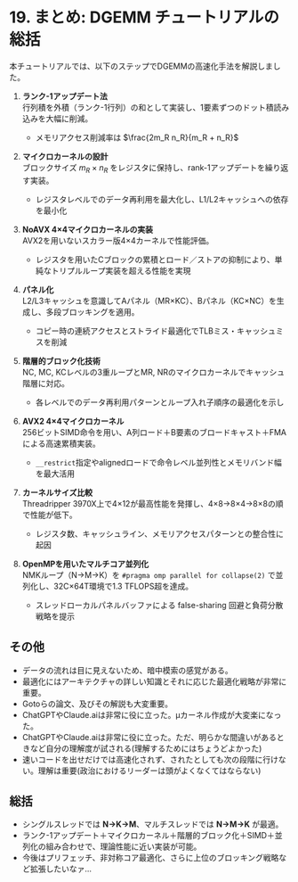 # 19. まとめ: DGEMM チュートリアルの総括

本チュートリアルでは、以下のステップでDGEMMの高速化手法を解説しました。

1. **ランク-1アップデート法**  
   行列積を外積（ランク-1行列）の和として実装し、1要素ずつのドット積読み込みを大幅に削減。  
   - メモリアクセス削減率は $`\frac{2m_R n_R}{m_R + n_R}`$

2. **マイクロカーネルの設計**  
   ブロックサイズ $`m_R \times n_R`$ をレジスタに保持し、rank-1アップデートを繰り返す実装。  
   - レジスタレベルでのデータ再利用を最大化し、L1/L2キャッシュへの依存を最小化

3. **NoAVX 4×4マイクロカーネルの実装**  
   AVX2を用いないスカラー版4×4カーネルで性能評価。  
   - レジスタを用いたCブロックの累積とロード／ストアの抑制により、単純なトリプルループ実装を超える性能を実現

4. **パネル化**  
   L2/L3キャッシュを意識してAパネル（MR×KC）、Bパネル（KC×NC）を生成し、多段ブロッキングを適用。  
   - コピー時の連続アクセスとストライド最適化でTLBミス・キャッシュミスを削減

5. **階層的ブロック化技術**  
   NC, MC, KCレベルの3重ループとMR, NRのマイクロカーネルでキャッシュ階層に対応。  
   - 各レベルでのデータ再利用パターンとループ入れ子順序の最適化を示し

6. **AVX2 4×4マイクロカーネル**  
   256ビットSIMD命令を用い、A列ロード＋B要素のブロードキャスト＋FMAによる高速累積実装。  
   - `__restrict`指定やalignedロードで命令レベル並列性とメモリバンド幅を最大活用

7. **カーネルサイズ比較**  
   Threadripper 3970X上で4×12が最高性能を発揮し、4×8→8×4→8×8の順で性能が低下。  
   - レジスタ数、キャッシュライン、メモリアクセスパターンとの整合性に起因

8. **OpenMPを用いたマルチコア並列化**  
   NMKループ（N→M→K）を `#pragma omp parallel for collapse(2)` で並列化し、32C×64T環境で1.3 TFLOPS超を達成。  
   - スレッドローカルパネルバッファによる false-sharing 回避と負荷分散戦略を提示

## その他
 - データの流れは目に見えないため、暗中模索の感覚がある。
 - 最適化にはアーキテクチャの詳しい知識とそれに応じた最適化戦略が非常に重要。
 - Gotoらの論文、及びその解説も大変重要。
 - ChatGPTやClaude.aiは非常に役に立った。μカーネル作成が大変楽になった。
 - ChatGPTやClaude.aiは非常に役に立った。ただ、明らかな間違いがあるときなど自分の理解度が試される(理解するためにはちょうどよかった)
 - 速いコードを出せだけでは高速化されず、されたとしても次の段階に行けない。理解は重要(政治におけるリーダーは頭がよくなくてはならない)

## 総括
- シングルスレッドでは **N→K→M**、マルチスレッドでは **N→M→K** が最適。  
- ランク-1アップデート＋マイクロカーネル＋階層的ブロック化＋SIMD＋並列化の組み合わせで、理論性能に近い実装が可能。  
- 今後はプリフェッチ、非対称コア最適化、さらに上位のブロッキング戦略など拡張したいなァ...
